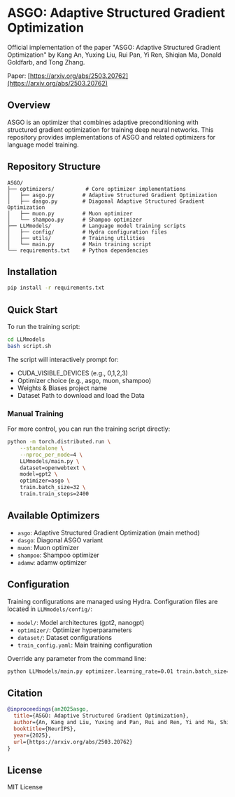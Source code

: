 # ASGO: Adaptive Structured Gradient Optimization

Official implementation of the paper "ASGO: Adaptive Structured Gradient Optimization" by Kang An, Yuxing Liu, Rui Pan, Yi Ren, Shiqian Ma, Donald Goldfarb, and Tong Zhang.

Paper: [https://arxiv.org/abs/2503.20762](https://arxiv.org/abs/2503.20762)

## Overview

ASGO is an optimizer that combines adaptive preconditioning with structured gradient optimization for training deep neural networks. This repository provides implementations of ASGO and related optimizers for language model training.

## Repository Structure

```
ASGO/
├── optimizers/          # Core optimizer implementations
│   ├── asgo.py         # Adaptive Structured Gradient Optimization
│   ├── dasgo.py        # Diagonal Adaptive Structured Gradient Optimization
│   ├── muon.py         # Muon optimizer
│   └── shampoo.py      # Shampoo optimizer
├── LLMmodels/          # Language model training scripts
│   ├── config/         # Hydra configuration files
│   ├── utils/          # Training utilities
│   └── main.py         # Main training script
└── requirements.txt    # Python dependencies
```

## Installation

```bash
pip install -r requirements.txt
```

## Quick Start

To run the training script:

```bash
cd LLMmodels
bash script.sh
```

The script will interactively prompt for:
- CUDA_VISIBLE_DEVICES (e.g., 0,1,2,3)
- Optimizer choice (e.g., asgo, muon, shampoo)
- Weights & Biases project name
- Dataset Path to download and load the Data

### Manual Training

For more control, you can run the training script directly:

```bash
python -m torch.distributed.run \
    --standalone \
    --nproc_per_node=4 \
    LLMmodels/main.py \
    dataset=openwebtext \
    model=gpt2 \
    optimizer=asgo \
    train.batch_size=32 \
    train.train_steps=2400
```

## Available Optimizers

- `asgo`: Adaptive Structured Gradient Optimization (main method)
- `dasgo`: Diagonal ASGO variant
- `muon`: Muon optimizer
- `shampoo`: Shampoo optimizer
- `adamw`: adamw optimizer

## Configuration

Training configurations are managed using Hydra. Configuration files are located in `LLMmodels/config/`:

- `model/`: Model architectures (gpt2, nanogpt)
- `optimizer/`: Optimizer hyperparameters
- `dataset/`: Dataset configurations
- `train_config.yaml`: Main training configuration

Override any parameter from the command line:

```bash
python LLMmodels/main.py optimizer.learning_rate=0.01 train.batch_size=64
```

## Citation

```bibtex
@inproceedings{an2025asgo,
  title={ASGO: Adaptive Structured Gradient Optimization},
  author={An, Kang and Liu, Yuxing and Pan, Rui and Ren, Yi and Ma, Shiqian and Goldfarb, Donald and Zhang, Tong},
  booktitle={NeurIPS},
  year={2025},
  url={https://arxiv.org/abs/2503.20762}
}
```

## License

MIT License
